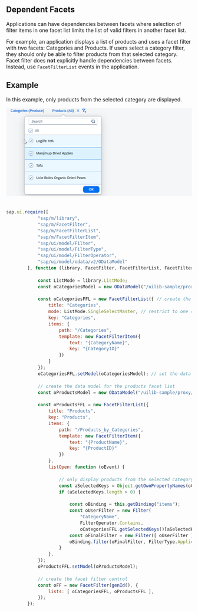 <!-- loioe7027747b8ef4ef483cadeeec4cffb1e -->

## Dependent Facets

Applications can have dependencies between facets where selection of filter items in one facet list limits the list of valid filters in another facet list.

For example, an application displays a list of products and uses a facet filter with two facets: Categories and Products. If users select a category filter, they should only be able to filter products from that selected category. Facet filter does **not** explicitly handle dependencies between facets. Instead, use `FacetFilterList` events in the application.



## Example

In this example, only products from the selected category are displayed.

![](images/loio1f47e6058f5747b687d1822040e46b1f_Source1.png)

```js

sap.ui.require([
			"sap/m/library",
			"sap/m/FacetFilter",
			"sap/m/FacetFilterList",
			"sap/m/FacetFilterItem",
			"sap/ui/model/Filter",
			"sap/ui/model/FilterType",
			"sap/ui/model/FilterOperator",
			"sap/ui/model/odata/v2/ODataModel"
		], function (library, FacetFilter, FacetFilterList, FacetFilterItem, Filter, FilterType, FilterOperator, ODataModel) {
	
			const ListMode = library.ListMode;
			const oCategoriesModel = new ODataModel("/uilib-sample/proxy/http/services.odata.org/V3/Northwind/Northwind.svc");

			const oCategoriesFFL = new FacetFilterList({ // create the categories facet list
				title: "Categories",
				mode: ListMode.SingleSelectMaster, // restrict to one selection for simplicity
				key: "Categories",
				items: {
					path: "/Categories",
					template: new FacetFilterItem({
						text: "{CategoryName}",
						key: "{CategoryID}"
					})
				}
			});
			oCategoriesFFL.setModel(oCategoriesModel); // set the data model

			// create the data model for the products facet list
			const oProductsModel = new ODataModel("/uilib-sample/proxy/http/services.odata.org/V3/Northwind/Northwind.svc");

			const oProductsFFL = new FacetFilterList({
				title: "Products",
				key: "Products",
				items: {
					path: "/Products_by_Categories",
					template: new FacetFilterItem({
						text: "{ProductName}",
						key: "{ProductID}"
					})
				},
				listOpen: function (oEvent) {

					// only display products from the selected category (if any)
					const aSelectedKeys = Object.getOwnPropertyNames(oCategoriesFFL.getSelectedKeys());
					if (aSelectedKeys.length > 0) {

						const oBinding = this.getBinding("items");
						const oUserFilter = new Filter(
							"CategoryName",
							FilterOperator.Contains,
							oCategoriesFFL.getSelectedKeys()[aSelectedKeys[0]]);
						const oFinalFilter = new Filter([ oUserFilter ], true);
						oBinding.filter(oFinalFilter, FilterType.Application);
					}
				},
			});
			oProductsFFL.setModel(oProductsModel);

			// create the facet filter control
			const oFF = new FacetFilter(genId(), {
				lists: [ oCategoriesFFL, oProductsFFL ],
			});
		});

```

